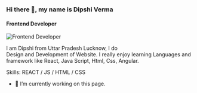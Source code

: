 ### Hi there 👋, my name is Dipshi Verma
#### Frontend Developer
![Frontend Developer](https://t3.ftcdn.net/jpg/02/92/88/72/240_F_292887204_2wH041phSQo70eqaE9GRqFvn5MmQ4B8w.jpg)

I am Dipshi from Uttar Pradesh Lucknow, I do    
Design and Development of Website. I really enjoy learning Languages and framework like React, Java Script, Html, Css, Angular.

Skills:  REACT / JS / HTML / CSS

- 🔭 I’m currently working on this page. 












